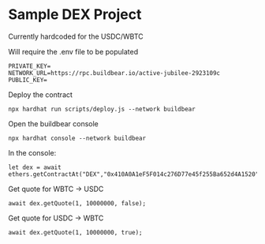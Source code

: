 # Sample DEX Project
Currently hardcoded for the USDC/WBTC

Will require the .env file to be populated
```
PRIVATE_KEY=
NETWORK_URL=https://rpc.buildbear.io/active-jubilee-2923109c
PUBLIC_KEY=
```

Deploy the contract
```
npx hardhat run scripts/deploy.js --network buildbear
```
Open the buildbear console
```
npx hardhat console --network buildbear
```

In the console:
```
let dex = await ethers.getContractAt("DEX","0x410A0A1eF5F014c276D77e45f255Ba652d4A1520");
```

Get quote for WBTC -> USDC
```
await dex.getQuote(1, 10000000, false);
```

Get quote for USDC -> WBTC
```
await dex.getQuote(1, 10000000, true);
```